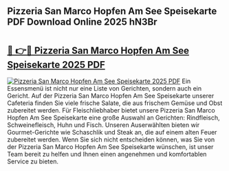 ## Pizzeria San Marco Hopfen Am See Speisekarte PDF Download Online 2025 hN3Br

# <h2><a href="http://gc5tj4x.nevu.top/?p=Pizzeria+San+Marco+Hopfen+Am+See+Speisekarte">🔗 👉🔴 Pizzeria San Marco Hopfen Am See Speisekarte 2025 PDF</a></h2>

[![Pizzeria San Marco Hopfen Am See Speisekarte 2025 PDF](https://i.imgur.com/dBaPXMq.png)](http://gc5tj4x.nevu.top/?p=Pizzeria+San+Marco+Hopfen+Am+See+Speisekarte)
Ein Essensmenü ist nicht nur eine Liste von Gerichten, sondern auch ein Gericht. Auf der Pizzeria San Marco Hopfen Am See Speisekarte unserer Cafeteria finden Sie viele frische Salate, die aus frischem Gemüse und Obst zubereitet werden. Für Fleischliebhaber bietet unsere Pizzeria San Marco Hopfen Am See Speisekarte eine große Auswahl an Gerichten: Rindfleisch, Schweinefleisch, Huhn und Fisch. Unseren Auserwählten bieten wir Gourmet-Gerichte wie Schaschlik und Steak an, die auf einem alten Feuer zubereitet werden. Wenn Sie sich nicht entscheiden können, was Sie von der Pizzeria San Marco Hopfen Am See Speisekarte wünschen, ist unser Team bereit zu helfen und Ihnen einen angenehmen und komfortablen Service zu bieten.
